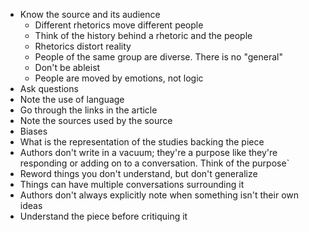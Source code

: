- Know the source and its audience
  - Different rhetorics move different people
  - Think of the history behind a rhetoric and the people
  - Rhetorics distort reality
  - People of the same group are diverse.  There is no "general"
  - Don't be ableist
  - People are moved by emotions, not logic
- Ask questions
- Note the use of language
- Go through the links in the article
- Note the sources used by the source
- Biases
- What is the representation of the studies backing the piece
- Authors don't write in a vacuum; they're a purpose like they're responding or adding on to a conversation.  Think of the purpose`
- Reword things you don't understand, but don't generalize
- Things can have multiple conversations surrounding it
- Authors don't always explicitly note when something isn't their own ideas
- Understand the piece before critiquing it
